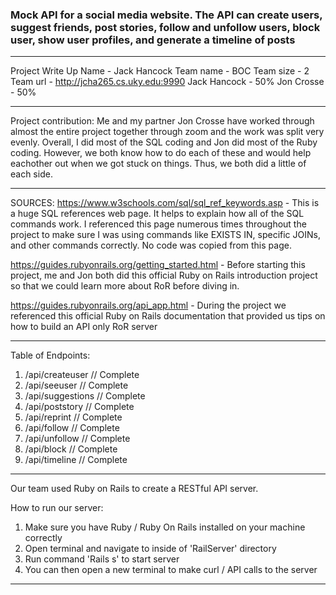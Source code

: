 ### Mock API for a social media website. The API can create users, suggest friends, post stories, follow and unfollow users, block user, show user profiles, and generate a timeline of posts


----------------------------------------------------------------------
Project Write Up
Name          - Jack Hancock
Team name     - BOC
Team size     - 2 
Team url      -  http://jcha265.cs.uky.edu:9990
Jack Hancock  - 50%
Jon Crosse    - 50%

----------------------------------------------------------------------

Project contribution: Me and my partner Jon Crosse have worked through almost the entire project together through zoom and the work was split very evenly. Overall, I did most of the SQL coding and Jon did most of the Ruby coding. However, we both know how to do each of these and would help eachother out when we got stuck on things. Thus, we both did a little of each side. 

---------------------------------------------------------------------

SOURCES:
https://www.w3schools.com/sql/sql_ref_keywords.asp - This is a huge SQL references web page. It helps to explain how all of the SQL commands work. I referenced this page numerous times throughout the project to make sure I was using commands like EXISTS IN, specific JOINs, and other commands correctly. No code was copied from this page.

https://guides.rubyonrails.org/getting_started.html - Before starting this project, me and Jon both did this official Ruby on Rails introduction project so that we could learn more about RoR before diving in.

https://guides.rubyonrails.org/api_app.html - During the project we referenced this official Ruby on Rails documentation that provided us tips on how to build an API only RoR server

----------------------------------------------------------------------

Table of Endpoints:
1. /api/createuser     // Complete
2. /api/seeuser        // Complete
3. /api/suggestions    // Complete
4. /api/poststory      // Complete
5. /api/reprint        // Complete
6. /api/follow         // Complete
7. /api/unfollow       // Complete
8. /api/block          // Complete
9. /api/timeline       // Complete
----------------------------------------------------------------------

Our team used Ruby on Rails to create a RESTful API server.

How to run our server:

1. Make sure you have Ruby / Ruby On Rails installed on your machine correctly
2. Open terminal and navigate to inside of 'RailServer' directory
3. Run command 'Rails s' to start server
4. You can then open a new terminal to make curl / API calls to the server

----------------------------------------------------------------------
